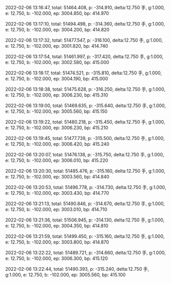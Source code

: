 2022-02-06 13:16:47, total: 51464.408, p: -314.910, delta:12.750 手, g:1.000, e: 12.750, b: -102.000, ep: 3004.850, bp: 414.970

2022-02-06 13:17:10, total: 51494.498, p: -314.360, delta:12.750 手, g:1.000, e: 12.750, b: -102.000, ep: 3004.200, bp: 414.820

2022-02-06 13:17:32, total: 51477.547, p: -316.100, delta:12.750 手, g:1.000, e: 12.750, b: -102.000, ep: 3001.820, bp: 414.740

2022-02-06 13:17:54, total: 51461.997, p: -317.420, delta:12.750 手, g:1.000, e: 12.750, b: -102.000, ep: 3002.580, bp: 415.000

2022-02-06 13:18:17, total: 51474.521, p: -315.810, delta:12.750 手, g:1.000, e: 12.750, b: -102.000, ep: 3004.190, bp: 415.000

2022-02-06 13:18:38, total: 51475.628, p: -316.250, delta:12.750 手, g:1.000, e: 12.750, b: -102.000, ep: 3006.230, bp: 415.310

2022-02-06 13:19:00, total: 51469.635, p: -315.640, delta:12.750 手, g:1.000, e: 12.750, b: -102.000, ep: 3005.560, bp: 415.150

2022-02-06 13:19:22, total: 51480.218, p: -315.450, delta:12.750 手, g:1.000, e: 12.750, b: -102.000, ep: 3006.230, bp: 415.210

2022-02-06 13:19:45, total: 51477.739, p: -315.500, delta:12.750 手, g:1.000, e: 12.750, b: -102.000, ep: 3006.420, bp: 415.240

2022-02-06 13:20:07, total: 51476.138, p: -315.750, delta:12.750 手, g:1.000, e: 12.750, b: -102.000, ep: 3006.010, bp: 415.220

2022-02-06 13:20:30, total: 51485.476, p: -315.160, delta:12.750 手, g:1.000, e: 12.750, b: -102.000, ep: 3003.560, bp: 414.840

2022-02-06 13:20:53, total: 51496.778, p: -314.730, delta:12.750 手, g:1.000, e: 12.750, b: -102.000, ep: 3003.430, bp: 414.770

2022-02-06 13:21:13, total: 51490.846, p: -314.670, delta:12.750 手, g:1.000, e: 12.750, b: -102.000, ep: 3003.010, bp: 414.710

2022-02-06 13:21:36, total: 51506.945, p: -314.130, delta:12.750 手, g:1.000, e: 12.750, b: -102.000, ep: 3004.350, bp: 414.810

2022-02-06 13:21:59, total: 51499.450, p: -315.160, delta:12.750 手, g:1.000, e: 12.750, b: -102.000, ep: 3003.800, bp: 414.870

2022-02-06 13:22:22, total: 51489.721, p: -314.660, delta:12.750 手, g:1.000, e: 12.750, b: -102.000, ep: 3006.300, bp: 415.120

2022-02-06 13:22:44, total: 51490.393, p: -315.240, delta:12.750 手, g:1.000, e: 12.750, b: -102.000, ep: 3005.560, bp: 415.100
